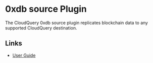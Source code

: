 # 0xdb source Plugin

The CloudQuery 0xdb source plugin replicates blockchain data to any supported CloudQuery destination.

## Links

- [User Guide](https://docs.cloudquery.io/docs/plugins/sources/0xdb/overview)



